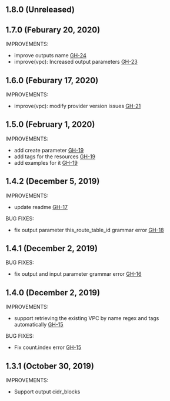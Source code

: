 ## 1.8.0 (Unreleased)
## 1.7.0 (Feburary 20, 2020)

IMPROVEMENTS:

- improve outputs name [GH-24](https://github.com/terraform-alicloud-modules/terraform-alicloud-vpc/pull/24)
- improve(vpc): Increased output parameters [GH-23](https://github.com/terraform-alicloud-modules/terraform-alicloud-vpc/pull/23)

## 1.6.0 (Feburary 17, 2020)

IMPROVEMENTS:

- improve(vpc): modify provider version issues [GH-21](https://github.com/terraform-alicloud-modules/terraform-alicloud-vpc/pull/21)

## 1.5.0 (February 1, 2020)

IMPROVEMENTS:

- add create parameter [GH-19](https://github.com/terraform-alicloud-modules/terraform-alicloud-vpc/pull/19)
- add tags for the resources [GH-19](https://github.com/terraform-alicloud-modules/terraform-alicloud-vpc/pull/19)
- add examples for it [GH-19](https://github.com/terraform-alicloud-modules/terraform-alicloud-vpc/pull/19)

## 1.4.2 (December 5, 2019)

IMPROVEMENTS:

- update readme [GH-17](https://github.com/terraform-alicloud-modules/terraform-alicloud-vpc/pull/17)

BUG FIXES:

- fix output parameter this_route_table_id grammar error [GH-18](https://github.com/terraform-alicloud-modules/terraform-alicloud-vpc/pull/18)

## 1.4.1 (December 2, 2019)

BUG FIXES:

- fix output and input parameter grammar error [GH-16](https://github.com/terraform-alicloud-modules/terraform-alicloud-vpc/pull/16)

## 1.4.0 (December 2, 2019)

IMPROVEMENTS:

- support retrieving the existing VPC by name regex and tags automatically [GH-15](https://github.com/terraform-alicloud-modules/terraform-alicloud-vpc/pull/15)

BUG FIXES:

- Fix count.index error [GH-15](https://github.com/terraform-alicloud-modules/terraform-alicloud-vpc/pull/15)

## 1.3.1 (October 30, 2019)

IMPROVEMENTS:

- Support output cidr_blocks


